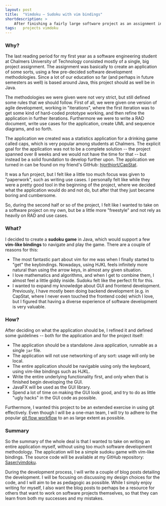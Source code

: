 ```yaml
---
layout: post
title:  "Vimdoku – Sudoku with vim bindings"
shortdescription: >
    After finishing a fairly large software project as an assignment in school, I decided to work on my own project. I settled for creating a simple sudoku game with vim-bindings.
tags:   projects vimdoku
---
```

### Why?
The last reading period for my first year as a software engineering student at Chalmers University of Technology consisted mostly of a single, big project assignment. The assignment was basically to create an application of some sorts, using a few pre-decided software development methodologies. Since a lot of our education so far (and perhaps in future semesters as well) is based around Java, this project should as well be in Java.

The methodologies we were given were not very strict, but still defined some rules that we should follow. First of all, we were given one version of agile development, working in "iterations", where the first iteration was to get some kind of hard-coded prototype working, and then refine the application in further iterations. Furthermore we were to write a RAD document, write use cases for the application, create UML and sequence diagrams, and so forth.

The application we created was a statistics application for a drinking game called caps, which is very popular among students at Chalmers. The explicit goal for the application was not to be a complete solution -- the project spanned over 8 weeks and we would not have the time for that -- but instead be a solid foundation to develop further upon. The application we turned in can be found on my friend's GitHub: [hjorthjort/CapStat][capstat-gh].

It was a fun project, but I felt like a little too much focus was given to "paperwork", such as writing use cases. I personally felt like while they were a pretty good tool in the beginning of the project, where we decided what the application would do and not do, but after that they just became boring and cumbersome.

So, during the second half or so of the project, I felt like I wanted to take on a software project on my own, but be a little more "freestyle" and not rely as heavily on RAD and use cases.

### What?
I decided to create a **sudoku game** in Java, which would support a few **vim-like bindings** to navigate and play the game. There are a couple of reasons for this:

*   The most fantastic part about vim for me was when I finally started to "get" the keybindings. Nowadays, using HJKL feels infinitely more natural than using the arrow keys, in almost any given situation.
*   I love mathematics and algorithms, and when I get to combine them, I almost feel a little giddy inside. Sudoku felt like the perfect fit for this.
*   I wanted to expand my knowledge about GUI and frontend development. Previously, I have mostly been doing backend development (e.g. in CapStat, where I never even touched the frontend code) which I love, but I figured that having a diverse experience of software development is very valuable.

### How?
After deciding on what the application should be, I refined it and defined some guidelines -- both for the application and for the project itself:

*   The application should be a standalone Java application, runnable as a single `jar` file.
*   The application will not use networking of any sort: usage will only be local.
*   The entire application should be navigable using only the keyboard, using vim-like bindings such as HJKL.
*   Write the entire underlying functionality first, and only when that is finished begin developing the GUI.
*   JavaFX will be used as the GUI library.
*   Spend a lot of time on making the GUI look good, and try to do as little "ugly hacks" in the GUI code as possible.

Furthermore, I wanted this project to be an extended exercise in using git effectively. Even though I will be a one-man team, I will try to adhere to the popular [git flow workflow][git-flow] to an as large extent as possible.

### Summary
So the summary of the whole deal is that I wanted to take on writing an entire application myself, without using too much software development methodology. The application will be a simple sudoku game with vim-like bindings. The source code will be available at my GitHub repository: [Saser/vimdoku][vimdoku-gh].

During the development process, I will write a couple of blog posts detailing the development. I will be focusing on discussing my design choices for the code, and I will aim to be as pedagogic as possible. While I simply enjoy writing for myself, I also want the blog posts to perhaps be a resource for others that want to work on software projects themselves, so that they can learn from both my successes and my mistakes.

[capstat-gh]:   https://github.com/hjorthjort/CapStat
[git-flow]:     http://nvie.com/posts/a-successful-git-branching-model/
[vimdoku-gh]:   https://github.com/Saser/vimdoku
